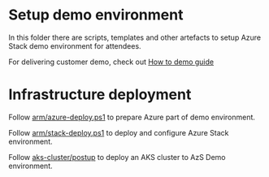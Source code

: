 # Setup demo environment

In this folder there are scripts, templates and other artefacts to setup Azure Stack demo environment for attendees.

For delivering customer demo, check out [How to demo guide](how-to-demo-guide.md)

# Infrastructure deployment
Follow [arm/azure-deploy.ps1](arm/azure-deploy.ps1) to prepare Azure part of demo environment.

Follow [arm/stack-deploy.ps1](arm/stack-deploy.ps1) to deploy and configure Azure Stack environment.

Follow [aks-cluster/postup](aks-cluster/postup) to deploy an AKS cluster to AzS Demo environment.
